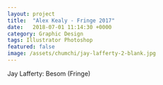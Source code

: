 ```yaml
---
layout: project
title:  "Alex Kealy - Fringe 2017"
date:   2018-07-01 11:14:30 +0000
category: Graphic Design
tags: Illustrator Photoshop
featured: false
image: /assets/chumchi/jay-lafferty-2-blank.jpg
---
```

Jay Lafferty: Besom (Fringe)
